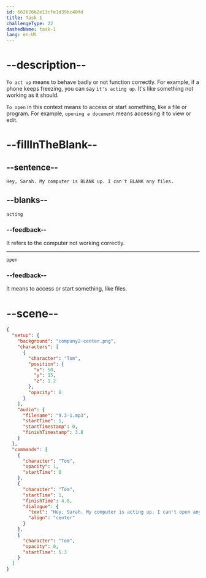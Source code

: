 ```yaml
---
id: 662626b2e13cfe1d39bc40fd
title: Task 1
challengeType: 22
dashedName: task-1
lang: en-US
---
```


<!-- (Audio) Tom: Hey, Sarah. My computer is acting up. I can't open any files. -->

# --description--

`To act up` means to behave badly or not function correctly. For example, if a phone keeps freezing, you can say `it's acting up`. It's like something not working as it should.

`To open` in this context means to access or start something, like a file or program. For example, `opening a document` means accessing it to view or edit.

# --fillInTheBlank--

## --sentence--

`Hey, Sarah. My computer is BLANK up. I can't BLANK any files.`

## --blanks--

`acting`

### --feedback--

It refers to the computer not working correctly.

---

`open`

### --feedback--

It means to access or start something, like files.

# --scene--

```json
{
  "setup": {
    "background": "company2-center.png",
    "characters": [
      {
        "character": "Tom",
        "position": {
          "x": 50,
          "y": 15,
          "z": 1.2
        },
        "opacity": 0
      }
    ],
    "audio": {
      "filename": "9.3-1.mp3",
      "startTime": 1,
      "startTimestamp": 0,
      "finishTimestamp": 3.8
    }
  },
  "commands": [
    {
      "character": "Tom",
      "opacity": 1,
      "startTime": 0
    },
    {
      "character": "Tom",
      "startTime": 1,
      "finishTime": 4.8,
      "dialogue": {
        "text": "Hey, Sarah. My computer is acting up. I can't open any files.",
        "align": "center"
      }
    },
    {
      "character": "Tom",
      "opacity": 0,
      "startTime": 5.3
    }
  ]
}
```
